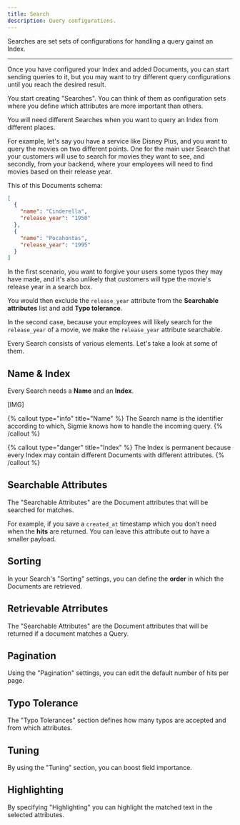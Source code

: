 ```yaml
---
title: Search
description: Query configurations.
---
```


Searches are set sets of configurations for handling a query gainst an Index.

---

Once you have configured your Index and added Documents, you can start sending queries to it, but you may want to try different query configurations until you reach the desired result.

You start creating "Searches". You can think of them as configuration sets where you define which attributes are more important than others.

You will need different Searches when you want to query an Index from different places.

For example, let's say you have a service like Disney Plus, and you want to query the movies on two different points. One for the main user Search that your customers will use to search for movies they want to see, and secondly, from your backend, where your employees will need to find movies based on their release year.

This of this Documents schema:

```json
[
  {
    "name": "Cinderella",
    "release_year": "1950"
  },
  {
    "name": "Pocahontas",
    "release_year": "1995"
  }
]
```

In the first scenario, you want to forgive your users some typos they may have made, and it's also unlikely that customers will type the movie's release year in a search box.

You would then exclude the `release_year` attribute from the **Searchable attributes** list and add **Typo tolerance**.

In the second case, because your employees will likely search for the `release_year` of a movie, we make the `release_year` attribute searchable.

Every Search consists of various elements. Let's take a look at some of them.

## Name & Index

Every Search needs a **Name** and an **Index**.

[IMG]

{% callout type="info" title="Name" %}
The Search name is the identifier according to which, Sigmie knows how
to handle the incoming query.
{% /callout %}

{% callout type="danger" title="Index" %}
The Index is permanent because every Index may contain different Documents with different attributes.
{% /callout %}

## Searchable Attributes

The "Searchable Attributes" are the Document attributes that will be searched for matches.

For example, if you save a `created_at` timestamp which you don't need when the **hits** are returned. You can leave this attribute out to have a smaller payload.

## Sorting

In your Search's "Sorting" settings, you can define the **order** in which the Documents are retrieved.

## Retrievable Atrributes

The "Searchable Attributes" are the Document attributes that will be returned if a document matches a Query.

## Pagination

Using the "Pagination" settings, you can edit the default number of hits per page.

## Typo Tolerance

The "Typo Tolerances" section defines how many typos are accepted and from which attributes.

## Tuning

By using the "Tuning" section, you can boost field importance.

## Highlighting

By specifying "Highlighting" you can highlight the matched text in the selected attributes.